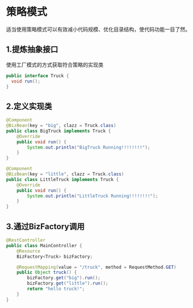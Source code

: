 # 策略模式

适当使用策略模式可以有效减小代码规模、优化目录结构，使代码功能一目了然。

## 1.提炼抽象接口

使用工厂模式的方式获取符合策略的实现类

```java
public interface Truck {    
  void run();
}
```

## 2.定义实现类

```java 1
@Component
@BizBean(key = "big", clazz = Truck.class)
public class BigTruck implements Truck {
    @Override
    public void run() {
        System.out.println("BigTruck Running!!!!!!!!");
    }
}
```

```java 2
@Component
@BizBean(key = "little", clazz = Truck.class)
public class LittleTruck implements Truck {
    @Override
    public void run() {
        System.out.println("LittleTruck Running!!!!!!!!");
    }
}
```

## 3.通过BizFactory调用

```java
@RestController
public class MainController {
    @Resource
    BizFactory<Truck> bizFactory;

    @RequestMapping(value = "/truck", method = RequestMethod.GET)
    public Object truck() {
        bizFactory.get("big").run();
        bizFactory.get("little").run();
        return "hello truck!";
    }
}
```
